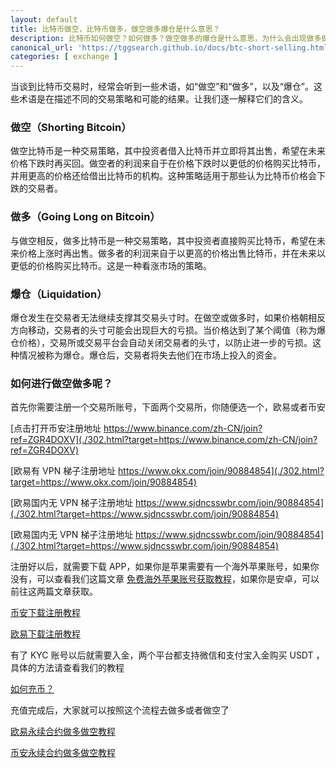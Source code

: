 ```yaml
---
layout: default
title: 比特币做空，比特币做多，做空做多爆仓是什么意思？
description: 比特币如何做空？如何做多？做空做多的爆仓是什么意思，为什么会出现做多做空的爆仓，应该去哪里玩比特币的做空做多？
canonical_url: 'https://tggsearch.github.io/docs/btc-short-selling.html'
categories: [ exchange ]
---
```

当谈到比特币交易时，经常会听到一些术语，如“做空”和“做多”，以及“爆仓”。这些术语是在描述不同的交易策略和可能的结果。让我们逐一解释它们的含义。

### 做空（Shorting Bitcoin）
做空比特币是一种交易策略，其中投资者借入比特币并立即将其出售，希望在未来价格下跌时再买回。做空者的利润来自于在价格下跌时以更低的价格购买比特币，并用更高的价格还给借出比特币的机构。这种策略适用于那些认为比特币价格会下跌的交易者。

### 做多（Going Long on Bitcoin）
与做空相反，做多比特币是一种交易策略，其中投资者直接购买比特币，希望在未来价格上涨时再出售。做多者的利润来自于以更高的价格出售比特币，并在未来以更低的价格购买比特币。这是一种看涨市场的策略。

### 爆仓（Liquidation）
爆仓发生在交易者无法继续支撑其交易头寸时。在做空或做多时，如果价格朝相反方向移动，交易者的头寸可能会出现巨大的亏损。当价格达到了某个阈值（称为爆仓价格），交易所或交易平台会自动关闭交易者的头寸，以防止进一步的亏损。这种情况被称为爆仓。爆仓后，交易者将失去他们在市场上投入的资金。

### 如何进行做空做多呢？
首先你需要注册一个交易所账号，下面两个交易所，你随便选一个，欧易或者币安

[点击打开币安注册地址 https://www.binance.com/zh-CN/join?ref=ZGR4DOXV](./302.html?target=https://www.binance.com/zh-CN/join?ref=ZGR4DOXV)


[欧易有 VPN 梯子注册地址 https://www.okx.com/join/90884854](./302.html?target=https://www.okx.com/join/90884854)


[欧易国内无 VPN 梯子注册地址 https://www.sjdncsswbr.com/join/90884854](./302.html?target=https://www.sjdncsswbr.com/join/90884854)

[欧易国内无 VPN 梯子注册地址 https://www.sjdncsswbr.com/join/90884854](./302.html?target=https://www.sjdncsswbr.com/join/90884854)


注册好以后，就需要下载 APP，如果你是苹果需要有一个海外苹果账号，如果你没有，可以查看我们这篇文章 [免费海外苹果账号获取教程](./apple-id.html)，如果你是安卓，可以前往这两篇文章获取。

[币安下载注册教程](./bnb-buy-coins.html)

[欧易下载注册教程](./okx-install.html)

有了 KYC 账号以后就需要入金，两个平台都支持微信和支付宝入金购买 USDT ，具体的方法请查看我们的教程 

[如何充币？](./302.html?target=https://www.okx.com/cn/help/how-do-i-make-a-deposit-app?irclickid=wbb1pdVoWxyNRpSR4PSKyQk-UkFWkKycKwNeRI0&Channelid=ACE519391&sharedid=233568&irgwc=1)

充值完成后，大家就可以按照这个流程去做多或者做空了

[欧易永续合约做多做空教程](./okx-exchange.html)

[币安永续合约做多做空教程](./bnb-exchange.html)
